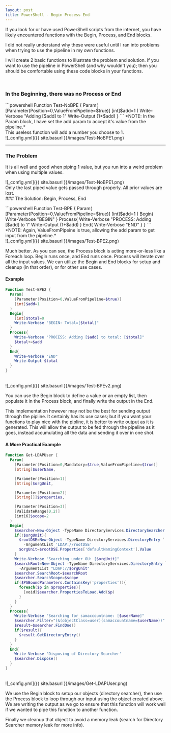 ```yaml
---
layout: post
title: PowerShell - Begin Process End
---
```

<p>
If you look for or have used PowerShell scripts from the internet, you have likely encountered functions with the Begin, Process, and End blocks.
</p>

<p>
I did not really understand why these were useful until I ran into problems
when trying to use the pipeline in my own functions.

I will create 2 basic functions to illustrate the problem and solution.
If you want to use the pipeline in PowerShell (and why wouldn't you); then you should be comfortable using these code blocks in your functions.
</p>
<br>

### In the Beginning, there was no Process or End
<p></p>
```powershell
Function Test-NoBPE {
  Param(
    [Parameter(Position=0,ValueFromPipeline=$true)]
    [int]$add=1
  )
  Write-Verbose "Adding [$add] to 1"
  Write-Output (1+$add)
}
```
*NOTE: In the Param block, I have set the add param to accept it's value from the pipeline.*
<br>
This useless function will add a number you choose to 1.
<br>
![_config.yml]({{ site.basurl }}/images/Test-NoBPE1.png) 

----

### The Problem
<p>
It is all well and good when piping 1 value,
but you run into a weird problem when using multiple values.
</p>
![_config.yml]({{ site.basurl }}/images/Test-NoBPE1.png) 

<br>
Only the last piped value gets passed through properly.
All prior values are lost.
<br>
### The Solution: Begin, Process, End
<p></p>
```powershell
Function Test-BPE {
  Param(
    [Parameter(Position=0,ValueFromPipeline=$true)]
    [int]$add=1
  )
  Begin{
    Write-Verbose "BEGIN"
  }
  Process{
    Write-Verbose "PROCESS: Adding [$add] to 1"
    Write-Output (1+$add)
  }
  End{
    Write-Verbose "END"
  }
}
```
*NOTE: Again, ValueFromPipeine is true, allowing the add param to get input from the pipeline.*
<br>
![_config.yml]({{ site.basurl }}/images/Test-BPE2.png) 
<p>
Much better.
As you can see, the Process block is acting more-or-less like a Foreach loop.
Begin runs once, and End runs once.  
Process will iterate over all the input values.
We can utilize the Begin and End blocks for setup and cleanup (in that order),
or for other use cases.
</p>

#### Example
```powershell
Function Test-BPE2 {
  Param(
    [Parameter(Position=0,ValueFromPipeline=$true)]
    [int]$add=1
  )
  Begin{
    [int]$total=0
    Write-Verbose "BEGIN: Total=[$total]"
  }
  Process{
    Write-Verbose "PROCESS: Adding [$add] to total: [$total]"
    $total+=$add
  }
  End{
    Write-Verbose "END"
    Write-Output $total
  }
}
```
<br>
![_config.yml]({{ site.basurl }}/images/Test-BPEv2.png) 
<br>

<p>
You can use the Begin block to define a value or an empty list,
then populate it in the Process block, and finally write the output in the End.
</p>
<p>
This implementation however may not be the best for sending
output through the pipline. 
It certainly has its use cases; 
but if you want your functions to play nice with the pipline,
it is better to write output as it is generated.
This will allow the output to be fed through the pipeline as it goes, 
instead accumulating all the data and sending it over in one shot.
</p>

#### A More Practical Example
```powershell
Function Get-LDAPUser {
  Param(
    [Parameter(Position=0,Mandatory=$true,ValueFromPipeline=$true)]
    [String]$userName,

    [Parameter(Position=1)]
    [String]$orgUnit,

    [Parameter(Position=2)]
    [String[]]$properties,

    [Parameter(Position=3)]
    [ValidateRange(0,2)]
    [int16]$scope=2
  )
  Begin{
    $searcher=New-Object -TypeName DirectoryServices.DirectorySearcher
    if(!$orgUnit){
      $rootDSE=New-Object -TypeName DirectoryServices.DirectoryEntry `
        -ArgumentList 'LDAP://rootDSE'
      $orgUnit=$rootDSE.Properties['defaultNamingContext'].Value
    }
    Write-Verbose "Searching under OU: [$orgUnit]"
    $searchRoot=New-Object -TypeName DirectoryServices.DirectoryEntry `
      -ArgumentList "LDAP://$orgUnit"
    $searcher.SearchRoot=$searchRoot
    $searcher.SearchScope=$scope
    if($PSBoundParameters.ContainsKey('properties')){
      foreach($p in $properties){
        [void]$searcher.PropertiesToLoad.Add($p)
      }
    }
  }
  Process{
    Write-Verbose "Searching for samaccountname: [$userName]"
    $searcher.Filter="(&(objectClass=user)(samaccountname=$userName))"
    $result=$searcher.FindOne()
    if($result){
      $result.GetDirectoryEntry()
    }
  }
  End{
    Write-Verbose 'Disposing of Directory Searcher'
    $searcher.Dispose()
  }
}
```
<br>
![_config.yml]({{ site.basurl }}/images/Get-LDAPUser.png) 

<p>
We use the Begin block to setup our objects (directory searcher),
then use the Process block to loop through 
our input using the object created above.
We are writing the output as we go to ensure that this function
will work well if we wanted to pipe this function to another function.
</p>
<p>
Finally we cleanup that object to avoid a memory leak 
(search for Directory Searcher memory leak for more info).
</p>
